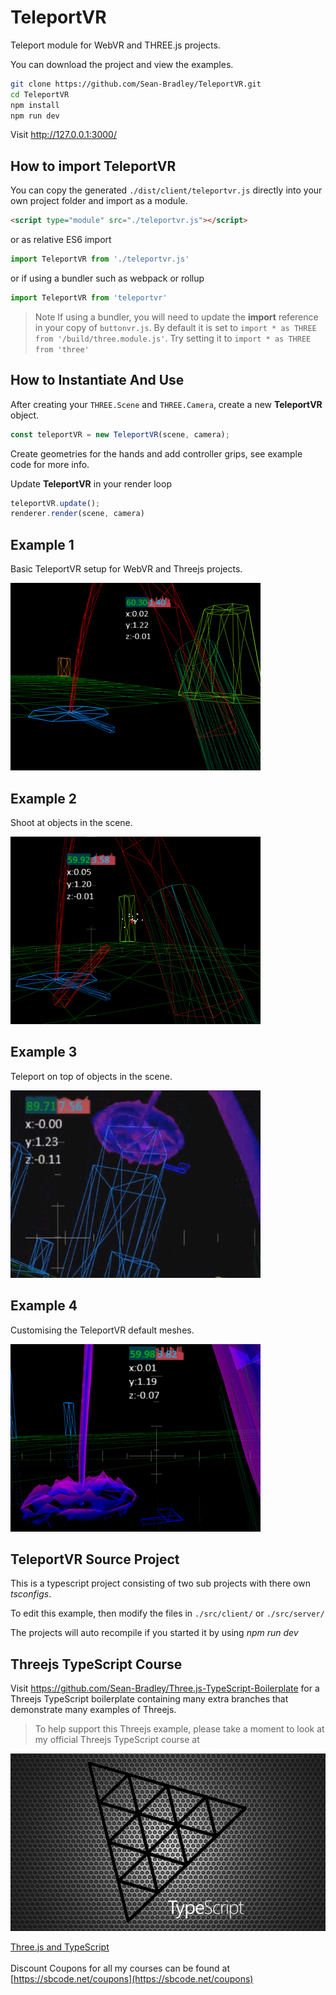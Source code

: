# TeleportVR

Teleport module for WebVR and THREE.js projects.

You can download the project and view the examples.

```bash
git clone https://github.com/Sean-Bradley/TeleportVR.git
cd TeleportVR
npm install
npm run dev
```

Visit http://127.0.0.1:3000/

## How to import TeleportVR

You can copy the generated `./dist/client/teleportvr.js` directly into your own project folder and import as a module.

```html
<script type="module" src="./teleportvr.js"></script>
```

or as relative ES6 import

```javascript
import TeleportVR from './teleportvr.js'
```

or if using a bundler such as webpack or rollup

```javascript
import TeleportVR from 'teleportvr'
```

> Note
If using a bundler, you will need to update the **import** reference in your copy of `buttonvr.js`. By default it is set to ```import * as THREE from '/build/three.module.js'```. Try setting it to ```import * as THREE from 'three'```

## How to Instantiate And Use

After creating your `THREE.Scene` and `THREE.Camera`, create a new **TeleportVR** object.

```javascript
const teleportVR = new TeleportVR(scene, camera);
```

Create geometries for the hands and add controller grips, see example code for more info.

Update **TeleportVR** in your render loop

```javascript
teleportVR.update();
renderer.render(scene, camera)
```


## Example 1

Basic TeleportVR setup for WebVR and Threejs projects.

[![TeleportVR Example 1](./dist/client/img/teleportvr-1.gif)](https://sbcode.net/threejs/teleportvr-1/)

## Example 2

Shoot at objects in the scene.

[![TeleportVR Example 2](./dist/client/img/teleportvr-2.gif)](https://sbcode.net/threejs/teleportvr-2/)

## Example 3

Teleport on top of objects in the scene.

[![TeleportVR Example 3](./dist/client/img/teleportvr-3.gif)](https://sbcode.net/threejs/teleportvr-3/)

## Example 4

Customising the TeleportVR default meshes.

[![TeleportVR Example 4](./dist/client/img/teleportvr-4.gif)](https://sbcode.net/threejs/teleportvr-4/)


## TeleportVR Source Project

This is a typescript project consisting of two sub projects with there own *tsconfigs*.

To edit this example, then modify the files in `./src/client/` or `./src/server/`

The projects will auto recompile if you started it by using *npm run dev*

## Threejs TypeScript Course

Visit https://github.com/Sean-Bradley/Three.js-TypeScript-Boilerplate for a Threejs TypeScript boilerplate containing many extra branches that demonstrate many examples of Threejs.

> To help support this Threejs example, please take a moment to look at my official Threejs TypeScript course at 

[![Threejs TypeScript Course](threejs-course-image.png)](https://www.udemy.com/course/threejs-tutorials/?referralCode=4C7E1DE91C3E42F69D0F)

  [Three.js and TypeScript](https://www.udemy.com/course/threejs-tutorials/?referralCode=4C7E1DE91C3E42F69D0F)<br/>  
  Discount Coupons for all my courses can be found at [https://sbcode.net/coupons](https://sbcode.net/coupons)
